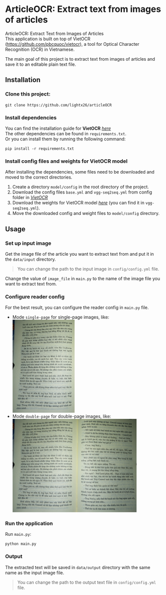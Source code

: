 # ArticleOCR: Extract text from images of articles

ArticleOCR: Extract Text from Images of Articles <br>
This application is built on top of VietOCR (https://github.com/pbcquoc/vietocr), a tool for Optical Character Recognition (OCR) in Vietnamese.

The main goal of this project is to extract text from images of articles and save it to an editable plain text file.

## Installation
### Clone this project:
```angular2html
git clone https://github.com/lightx26/articleOCR
```

### Install dependencies
You can find the installation guide for **VietOCR**  [_here_](https://github.com/pbcquoc/vietocr) <br>
The other dependencies can be found in `requirements.txt`. <br>
Or you can install them by running the following command:
```
pip install -r requirements.txt
``` 

### Install config files and weights for VietOCR model
After installing the dependencies, some files need to be downloaded and moved to the correct directories. <br>
1. Create a directory `model/config` in the root directory of the project.
2. Download the config files `base.yml` and `vgg-seq2seq.yml` from config folder in [_VietOCR_](https://github.com/pbcquoc/vietocr) <br>
3. Download the weights for VietOCR model  [_here_](https://vocr.vn/data/vietocr/vgg_seq2seq.pth) (you can find it in `vgg-seq2seq.yml`).
4. Move the downloaded config and weight files to `model/config` directory.

## Usage

### Set up input image
Get the image file of the article you want to extract text from and put it in the `data/input` directory. <br>
> You can change the path to the input image in `config/config.yml` file. <br>

Change the value of `image_file` in `main.py` to the name of the image file you want to extract text from.

### Configure reader config
For the best result, you can configure the reader config in `main.py` file. <br>
- Mode `single-page` for single-page images, like: <br> <img src="https://github.com/lightx26/articleOCR/blob/952a2f562c8256f35da897703a33a279f3c14ee3/data/test/test_1.jpeg" width="200" />
- Mode `double-page` for double-page images, like: <br> <img src="https://github.com/lightx26/articleOCR/blob/952a2f562c8256f35da897703a33a279f3c14ee3/data/test/test.jpeg" width="400" />
### Run the application
Run `main.py`:
```angular2html
python main.py
```
### Output
The extracted text will be saved in `data/output` directory with the same name as the input image file.
> You can change the path to the output text file in `config/config.yml` file. <br>
